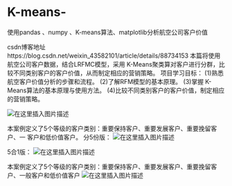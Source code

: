 # K-means-
使用pandas 、numpy 、K-means算法、matplotlib分析航空公司客户价值

csdn博客地址https://blog.csdn.net/weixin_43582101/article/details/88734153
本篇将使用航空公司客户数据，结合LRFMC模型，采用 K-Means聚类算对客户进行分群，比较不同类别客户的客户价值，从而制定相应的营销策略。
项目学习目标：
(1)熟悉航空客户价值分析的步骤和流程。
(2)了解RFM模型的基本原理。
(3)掌握 K-Means算法的基本原理与使用方法。
(4)比较不同类别客户的客户价值，制定相应的营销策略。





![在这里插入图片描述](https://img-blog.csdnimg.cn/20190322094725189.png?x-oss-process=image/watermark,type_ZmFuZ3poZW5naGVpdGk,shadow_10,text_aHR0cHM6Ly9ibG9nLmNzZG4ubmV0L3dlaXhpbl80MzU4MjEwMQ==,size_16,color_FFFFFF,t_70)

本案例定义了5个等级的客户类别：重要保持客户、重要发展客户、重要挽留客户、一
客户和低价值客户。
分5份版：
![在这里插入图片描述](https://img-blog.csdnimg.cn/20190322101459575.png?x-oss-process=image/watermark,type_ZmFuZ3poZW5naGVpdGk,shadow_10,text_aHR0cHM6Ly9ibG9nLmNzZG4ubmV0L3dlaXhpbl80MzU4MjEwMQ==,size_16,color_FFFFFF,t_70)

5合1版：
![在这里插入图片描述](https://img-blog.csdnimg.cn/20190322111526851.png?x-oss-process=image/watermark,type_ZmFuZ3poZW5naGVpdGk,shadow_10,text_aHR0cHM6Ly9ibG9nLmNzZG4ubmV0L3dlaXhpbl80MzU4MjEwMQ==,size_16,color_FFFFFF,t_70)

本案例定义了5个等级的客户类别：重要保持客户、重要发展客户、重要挽留客户、一般客户和低价值客户
![在这里插入图片描述](https://img-blog.csdnimg.cn/20190322114424507.png?x-oss-process=image/watermark,type_ZmFuZ3poZW5naGVpdGk,shadow_10,text_aHR0cHM6Ly9ibG9nLmNzZG4ubmV0L3dlaXhpbl80MzU4MjEwMQ==,size_16,color_FFFFFF,t_70)
